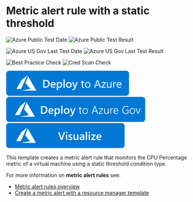# Metric alert rule with a static threshold

![Azure Public Test Date](https://azurequickstartsservice.blob.core.windows.net/badges/quickstarts/microsoft.insights/monitoring-static-metric-alert/PublicLastTestDate.svg)
![Azure Public Test Result](https://azurequickstartsservice.blob.core.windows.net/badges/quickstarts/microsoft.insights/monitoring-static-metric-alert/PublicDeployment.svg)

![Azure US Gov Last Test Date](https://azurequickstartsservice.blob.core.windows.net/badges/quickstarts/microsoft.insights/monitoring-static-metric-alert/FairfaxLastTestDate.svg)
![Azure US Gov Last Test Result](https://azurequickstartsservice.blob.core.windows.net/badges/quickstarts/microsoft.insights/monitoring-static-metric-alert/FairfaxDeployment.svg)
    
![Best Practice Check](https://azurequickstartsservice.blob.core.windows.net/badges/quickstarts/microsoft.insights/monitoring-static-metric-alert/BestPracticeResult.svg)
![Cred Scan Check](https://azurequickstartsservice.blob.core.windows.net/badges/quickstarts/microsoft.insights/monitoring-static-metric-alert/CredScanResult.svg)

[![Deploy To Azure](https://raw.githubusercontent.com/Azure/azure-quickstart-templates/master/1-CONTRIBUTION-GUIDE/images/deploytoazure.svg?sanitize=true)](https://portal.azure.com/#create/Microsoft.Template/uri/https%3A%2F%2Fraw.githubusercontent.com%2FAzure%2Fazure-quickstart-templates%2Fmaster%2Fquickstarts%2Fmicrosoft.insights%2Fmonitoring-static-metric-alert%2Fazuredeploy.json)
[![Deploy To Azure US Gov](https://raw.githubusercontent.com/Azure/azure-quickstart-templates/master/1-CONTRIBUTION-GUIDE/images/deploytoazuregov.svg?sanitize=true)](https://portal.azure.us/#create/Microsoft.Template/uri/https%3A%2F%2Fraw.githubusercontent.com%2FAzure%2Fazure-quickstart-templates%2Fmaster%2Fquickstarts%2Fmicrosoft.insights%2Fmonitoring-static-metric-alert%2Fazuredeploy.json)
[![Visualize](https://raw.githubusercontent.com/Azure/azure-quickstart-templates/master/1-CONTRIBUTION-GUIDE/images/visualizebutton.svg?sanitize=true)](http://armviz.io/#/?load=https%3A%2F%2Fraw.githubusercontent.com%2FAzure%2Fazure-quickstart-templates%2Fmaster%2Fquickstarts%2Fmicrosoft.insights%2Fmonitoring-static-metric-alert%2Fazuredeploy.json
)

This template creates a metric alert rule that monitors the CPU Percentage metric of a virtual machine using a static threshold condition type.

For more information on **metric alert rules** see:

- [Metric alert rules overview](https://docs.microsoft.com/en-us/azure/azure-monitor/platform/alerts-metric-overview)
- [Create a metric alert with a resource manager template](https://docs.microsoft.com/en-us/azure/azure-monitor/platform/alerts-metric-create-templates)
